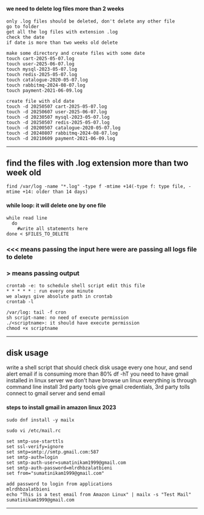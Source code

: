 #### we need to delete log files more than 2 weeks
```
only .log files should be deleted, don't delete any other file
go to folder
get all the log files with extension .log
check the date
if date is more than two weeks old delete

make some directory and create files with some date
touch cart-2025-05-07.log
touch user-2025-06-07.log
touch mysql-2023-05-07.log
touch redis-2025-05-07.log
touch catalogue-2020-05-07.log
touch rabbitmq-2024-08-07.log
touch payment-2021-06-09.log

create file with old date
touch -d 20250507 cart-2025-05-07.log
touch -d 20250607 user-2025-06-07.log
touch -d 20230507 mysql-2023-05-07.log
touch -d 20250507 redis-2025-05-07.log
touch -d 20200507 catalogue-2020-05-07.log
touch -d 20240807 rabbitmq-2024-08-07.log
touch -d 20210609 payment-2021-06-09.log
```
---

## find the files with .log extension more than two week old
`find /var/log -name "*.log" -type f -mtime +14(-type f: type file, -mtime +14: older than 14 days)`

#### while loop: it will delete one by one file
```
while read line
  do 
    #write all statements here
done < $FILES_TO_DELETE
```

### <<< means passing the input here were are passing all logs file to delete
### > means passing output

```
crontab -e: to schedule shell script edit this file 
* * * * * : run every one minute
we always give absolute path in crontab
crontab -l
```
```
/var/log: tail -f cron
sh script-name: no need of execute permission
./<scriptname>: it should have execute permission
chmod +x scriptname
```
---

## disk usage
write a shell script that should check disk usage every one hour, and send alert email if is consuming more than 80%
df -hT
you need to have gmail installed in linux server
we don't have browse un linux everything is through command line
install 3rd party tools give gmail credentials, 3rd party tolls connect to gmail server and send email


#### steps to install gmail in amazon linux 2023

```
sudo dnf install -y mailx

sudo vi /etc/mail.rc

set smtp-use-starttls
set ssl-verify=ignore
set smtp=smtp://smtp.gmail.com:587
set smtp-auth=login
set smtp-auth-user=sumatinikam1999@gmail.com
set smtp-auth-password=mlrdhbzalatbieni
set from="sumatinikam1999@gmail.com"

add password to login from applications
mlrdhbzalatbieni
echo "This is a test email from Amazon Linux" | mailx -s "Test Mail" sumatinikam1999@gmail.com
```

---

